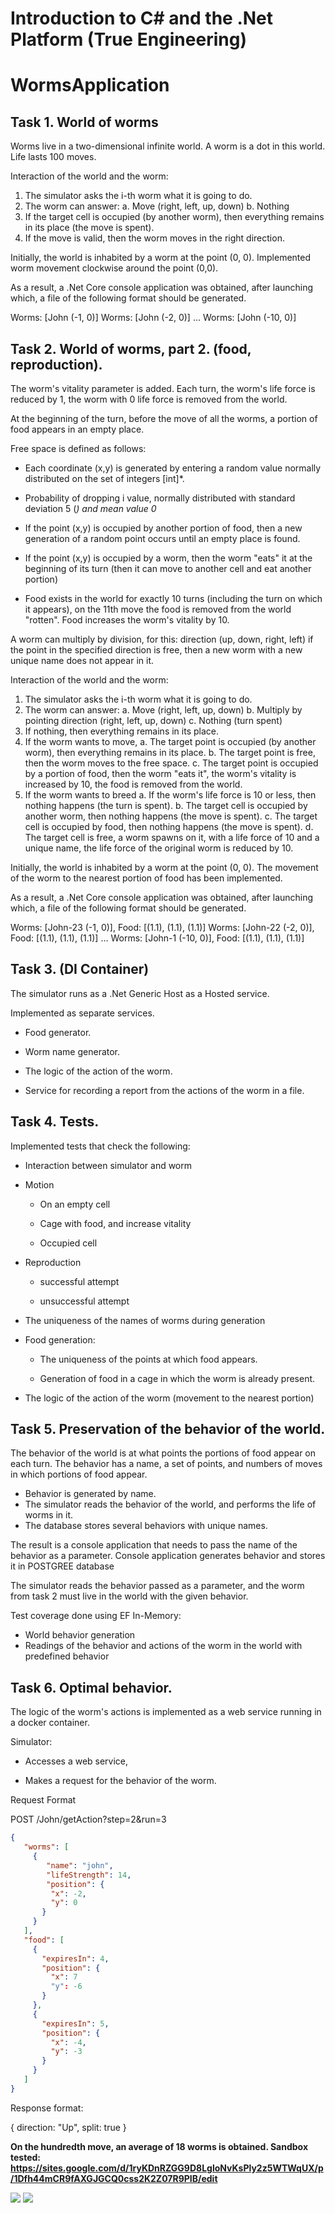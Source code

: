 # Introduction to C# and the .Net Platform (True Engineering)
# WormsApplication

## Task 1. World of worms

Worms live in a two-dimensional infinite world. A worm is a dot in this world. Life lasts 100 moves.

Interaction of the world and the worm:
1. The simulator asks the i-th worm what it is going to do.
2. The worm can answer:
a. Move (right, left, up, down)
b. Nothing
3. If the target cell is occupied (by another worm), then everything remains in its place (the move is spent).
4. If the move is valid, then the worm moves in the right direction.

Initially, the world is inhabited by a worm at the point (0, 0). Implemented worm movement clockwise around the point (0,0).

As a result, a .Net Core console application was obtained, after launching which, a file of the following format should be generated.

Worms: [John (-1, 0)]
Worms: [John (-2, 0)]
…
Worms: [John (-10, 0)] 

## Task 2. World of worms, part 2. (food, reproduction).

The worm's vitality parameter is added. Each turn, the worm's life force is reduced by 1, the worm with 0 life force is removed from the world.

At the beginning of the turn, before the move of all the worms, a portion of food appears in an empty place.

Free space is defined as follows:

* Each coordinate (x,y) is generated by entering a random value normally distributed on the set of integers [int]*.

* Probability of dropping i value, normally distributed with standard deviation 5 (*) and mean value 0*

* If the point (x,y) is occupied by another portion of food, then a new generation of a random point occurs until an empty place is found.

* If the point (x,y) is occupied by a worm, then the worm "eats" it at the beginning of its turn (then it can move to another cell and eat another portion)

* Food exists in the world for exactly 10 turns (including the turn on which it appears), on the 11th move the food is removed from the world "rotten". Food increases the worm's vitality by 10.

A worm can multiply by division, for this:
direction (up, down, right, left)
if the point in the specified direction is free, then a new worm with a new unique name does not appear in it.

Interaction of the world and the worm:
1. The simulator asks the i-th worm what it is going to do.
2. The worm can answer:
a. Move (right, left, up, down)
b. Multiply by pointing direction (right, left, up, down)
c. Nothing (turn spent)
3. If nothing, then everything remains in its place.
4. If the worm wants to move,
a. The target point is occupied (by another worm), then everything remains in its place.
b. The target point is free, then the worm moves to the free space.
c. The target point is occupied by a portion of food, then the worm "eats it", the worm's vitality is increased by 10, the food is removed from the world.
5. If the worm wants to breed
a. If the worm's life force is 10 or less, then nothing happens (the turn is spent).
b. The target cell is occupied by another worm, then nothing happens (the move is spent).
c. The target cell is occupied by food, then nothing happens (the move is spent).
d. The target cell is free, a worm spawns on it, with a life force of 10 and a unique name, the life force of the original worm is reduced by 10.

Initially, the world is inhabited by a worm at the point (0, 0). The movement of the worm to the nearest portion of food has been implemented.

As a result, a .Net Core console application was obtained, after launching which, a file of the following format should be generated.

Worms: [John-23 (-1, 0)], Food: [(1.1), (1.1), (1.1)]
Worms: [John-22 (-2, 0)], Food: [(1.1), (1.1), (1.1)]
…
Worms: [John-1 (-10, 0)], Food: [(1.1), (1.1), (1.1)] 

## Task 3. (DI Container)

The simulator runs as a .Net Generic Host as a Hosted service.

Implemented as separate services.
* Food generator.

* Worm name generator.

* The logic of the action of the worm.

* Service for recording a report from the actions of the worm in a file.


## Task 4. Tests.
Implemented tests that check the following:
* Interaction between simulator and worm

* Motion
     * On an empty cell

     * Cage with food, and increase vitality

     * Occupied cell

* Reproduction

     * successful attempt

     * unsuccessful attempt

* The uniqueness of the names of worms during generation

* Food generation:

     * The uniqueness of the points at which food appears.

     * Generation of food in a cage in which the worm is already present.

* The logic of the action of the worm (movement to the nearest portion) 

## Task 5. Preservation of the behavior of the world.
The behavior of the world is at what points the portions of food appear on each turn. The behavior has a name, a set of points, and numbers of moves in which portions of food appear.

* Behavior is generated by name.
* The simulator reads the behavior of the world, and performs the life of worms in it.
* The database stores several behaviors with unique names.

The result is a console application that needs to pass the name of the behavior as a parameter. Console application generates behavior and stores it in POSTGREE database

The simulator reads the behavior passed as a parameter, and the worm from task 2 must live in the world with the given behavior.

Test coverage done using EF In-Memory:
* World behavior generation
* Readings of the behavior and actions of the worm in the world with predefined behavior

## Task 6. Optimal behavior.

The logic of the worm's actions is implemented as a web service running in a docker container.

Simulator:

* Accesses a web service,

* Makes a request for the behavior of the worm.

Request Format

POST /John/getAction?step=2&run=3
```json
{
   "worms": [
     {
        "name": "john",
        "lifeStrength": 14,
        "position": {
         "x": -2,
         "y": 0
       }
     }
   ],
   "food": [
     {
       "expiresIn": 4,
       "position": {
         "x": 7
         "y": -6
       }
     },
     {
       "expiresIn": 5,
       "position": {
         "x": -4,
         "y": -3
       }
     }
   ]
}
```
Response format:

{ direction: "Up", split: true }

**On the hundredth move, an average of 18 worms is obtained. Sandbox tested: https://sites.google.com/d/1ryKDnRZGG9D8LgloNvKsPly2z5WTWqUX/p/1Dfh44mCR9fAXGJGCQ0css2K2Z07R9PIB/edit**

![](worms2.PNG)
![](score5.PNG)
